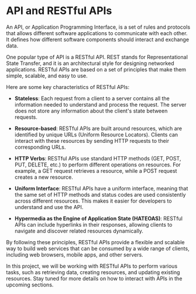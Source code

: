 # API and RESTful APIs

An API, or Application Programming Interface, is a set of rules and protocols that allows different software applications to communicate with each other. It defines how different software components should interact and exchange data.

One popular type of API is a RESTful API. REST stands for Representational State Transfer, and it is an architectural style for designing networked applications. RESTful APIs are based on a set of principles that make them simple, scalable, and easy to use.

Here are some key characteristics of RESTful APIs:

- **Stateless**: Each request from a client to a server contains all the information needed to understand and process the request. The server does not store any information about the client's state between requests.

- **Resource-based**: RESTful APIs are built around resources, which are identified by unique URLs (Uniform Resource Locators). Clients can interact with these resources by sending HTTP requests to their corresponding URLs.

- **HTTP Verbs**: RESTful APIs use standard HTTP methods (GET, POST, PUT, DELETE, etc.) to perform different operations on resources. For example, a GET request retrieves a resource, while a POST request creates a new resource.

- **Uniform Interface**: RESTful APIs have a uniform interface, meaning that the same set of HTTP methods and status codes are used consistently across different resources. This makes it easier for developers to understand and use the API.

- **Hypermedia as the Engine of Application State (HATEOAS)**: RESTful APIs can include hyperlinks in their responses, allowing clients to navigate and discover related resources dynamically.

By following these principles, RESTful APIs provide a flexible and scalable way to build web services that can be consumed by a wide range of clients, including web browsers, mobile apps, and other servers.

In this project, we will be working with RESTful APIs to perform various tasks, such as retrieving data, creating resources, and updating existing resources. Stay tuned for more details on how to interact with APIs in the upcoming sections.